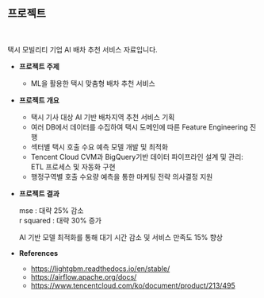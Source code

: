 

## 프로젝트
<br>

택시 모빌리티 기업 AI 배차 추천 서비스 자료입니다.

- **프로젝트 주제**
  - ML을 활용한 택시 맞춤형 배차 추천 서비스

- **프로젝트 개요**
  - 택시 기사 대상 AI 기반 배차지역 추천 서비스 기획
  -	여러 DB에서 데이터를 수집하여 택시 도메인에 따른 Feature Engineering 진행
  -	섹터별 택시 호출 수요 예측 모델 개발 및 최적화 
  -	Tencent Cloud CVM과 BigQuery기반 데이터 파이프라인 설계 및 관리: ETL 프로세스 및 자동화 구현
  -	행정구역별 호출 수요량 예측을 통한 마케팅 전략 의사결정 지원
    
- **프로젝트 결과**

    mse : 대략 25% 감소   
    r squared : 대략 30% 증가  

    AI 기반 모델 최적화를 통해 대기 시간 감소 및 서비스 만족도 15% 향상

- **References**
  - https://lightgbm.readthedocs.io/en/stable/
  - https://airflow.apache.org/docs/
  - https://www.tencentcloud.com/ko/document/product/213/495

     
<br><br>
 
